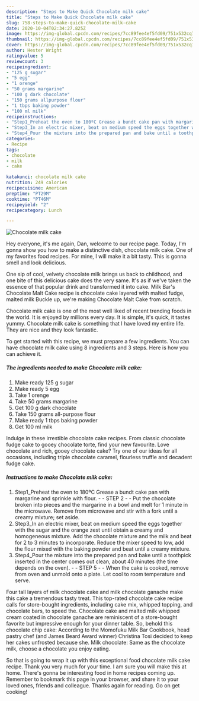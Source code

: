 ```yaml
---
description: "Steps to Make Quick Chocolate milk cake"
title: "Steps to Make Quick Chocolate milk cake"
slug: 758-steps-to-make-quick-chocolate-milk-cake
date: 2020-10-04T02:34:27.825Z
image: https://img-global.cpcdn.com/recipes/7cc89fee4ef5fd09/751x532cq70/chocolate-milk-cake-recipe-main-photo.jpg
thumbnail: https://img-global.cpcdn.com/recipes/7cc89fee4ef5fd09/751x532cq70/chocolate-milk-cake-recipe-main-photo.jpg
cover: https://img-global.cpcdn.com/recipes/7cc89fee4ef5fd09/751x532cq70/chocolate-milk-cake-recipe-main-photo.jpg
author: Hester Wright
ratingvalue: 5
reviewcount: 3
recipeingredient:
- "125 g sugar"
- "5 egg"
- "1 orenge"
- "50 grams margarine"
- "100 g dark chocolate"
- "150 grams allpurpose flour"
- "1 tbps baking powder"
- "100 ml milk"
recipeinstructions:
- "Step1_Preheat the oven to 180ºC Grease a bundt cake pan with margarine and sprinkle with flour.  STEP 2  Put the chocolate broken into pieces and the margarine in a bowl and melt for 1 minute in the microwave. Remove from microwave and stir with a fork until a creamy mixture; set aside."
- "Step3_In an electric mixer, beat on medium speed the eggs together with the sugar and the orange zest until obtain a creamy and homogeneous mixture. Add the chocolate mixture and the milk and beat for 2 to 3 minutes to incorporate. Reduce the mixer speed to low, add the flour mixed with the baking powder and beat until a creamy mixture."
- "Step4_Pour the mixture into the prepared pan and bake until a toothpick inserted in the center comes out clean, about 40 minutes (the time depends on the oven).  STEP 5  When the cake is cooked, remove from oven and unmold onto a plate. Let cool to room temperature and serve."
categories:
- Recipe
tags:
- chocolate
- milk
- cake

katakunci: chocolate milk cake 
nutrition: 249 calories
recipecuisine: American
preptime: "PT29M"
cooktime: "PT46M"
recipeyield: "2"
recipecategory: Lunch

---
```



![Chocolate milk cake](https://img-global.cpcdn.com/recipes/7cc89fee4ef5fd09/751x532cq70/chocolate-milk-cake-recipe-main-photo.jpg)

Hey everyone, it's me again, Dan, welcome to our recipe page. Today, I'm gonna show you how to make a distinctive dish, chocolate milk cake. One of my favorites food recipes. For mine, I will make it a bit tasty. This is gonna smell and look delicious.

One sip of cool, velvety chocolate milk brings us back to childhood, and one bite of this delicious cake does the very same. It&#39;s as if we&#39;ve taken the essence of that popular drink and transformed it into cake. Milk Bar&#39;s Chocolate Malt Cake recipe is chocolate cake layered with malted fudge, malted milk Buckle up, we&#39;re making Chocolate Malt Cake from scratch.

Chocolate milk cake is one of the most well liked of recent trending foods in the world. It is enjoyed by millions every day. It is simple, it's quick, it tastes yummy. Chocolate milk cake is something that I have loved my entire life. They are nice and they look fantastic.


To get started with this recipe, we must prepare a few ingredients. You can have chocolate milk cake using 8 ingredients and 3 steps. Here is how you can achieve it.

<!--inarticleads1-->

##### The ingredients needed to make Chocolate milk cake:

1. Make ready 125 g sugar
1. Make ready 5 egg
1. Take 1 orenge
1. Take 50 grams margarine
1. Get 100 g dark chocolate
1. Take 150 grams all-purpose flour
1. Make ready 1 tbps baking powder
1. Get 100 ml milk


Indulge in these irrestible chocolate cake recipes. From classic chocolate fudge cake to gooey chocolate torte, find your new favourite. Love chocolate and rich, gooey chocolate cake? Try one of our ideas for all occasions, including triple chocolate caramel, flourless truffle and decadent fudge cake. 

<!--inarticleads2-->

##### Instructions to make Chocolate milk cake:

1. Step1_Preheat the oven to 180ºC Grease a bundt cake pan with margarine and sprinkle with flour. -  - STEP 2 -  - Put the chocolate broken into pieces and the margarine in a bowl and melt for 1 minute in the microwave. Remove from microwave and stir with a fork until a creamy mixture; set aside.
1. Step3_In an electric mixer, beat on medium speed the eggs together with the sugar and the orange zest until obtain a creamy and homogeneous mixture. Add the chocolate mixture and the milk and beat for 2 to 3 minutes to incorporate. Reduce the mixer speed to low, add the flour mixed with the baking powder and beat until a creamy mixture.
1. Step4_Pour the mixture into the prepared pan and bake until a toothpick inserted in the center comes out clean, about 40 minutes (the time depends on the oven). -  - STEP 5 -  - When the cake is cooked, remove from oven and unmold onto a plate. Let cool to room temperature and serve.


Four tall layers of milk chocolate cake and milk chocolate ganache make this cake a tremendous tasty treat. This top-rated chocolate cake recipe calls for store-bought ingredients, including cake mix, whipped topping, and chocolate bars, to speed the. Chocolate cake and malted milk whipped cream coated in chocolate ganache are reminiscent of a store-bought favorite but impressive enough for your dinner table. So, behold this chocolate chip cake: According to the Momofuku Milk Bar Cookbook, head pastry chef (and James Beard Award winner) Christina Tosi decided to keep her cakes unfrosted because she. Milk chocolate: Same as the chocolate milk, choose a chocolate you enjoy eating. 

So that is going to wrap it up with this exceptional food chocolate milk cake recipe. Thank you very much for your time. I am sure you will make this at home. There's gonna be interesting food in home recipes coming up. Remember to bookmark this page in your browser, and share it to your loved ones, friends and colleague. Thanks again for reading. Go on get cooking!
